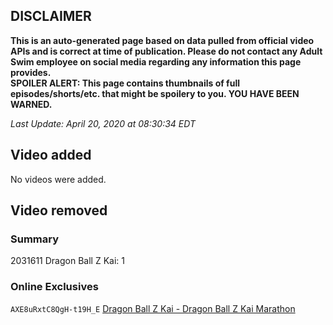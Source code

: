 ## DISCLAIMER
**This is an auto-generated page based on data pulled from official video APIs and is correct at time of publication. Please do not contact any Adult Swim employee on social media regarding any information this page provides.**  
**SPOILER ALERT: This page contains thumbnails of full episodes/shorts/etc. that might be spoilery to you. YOU HAVE BEEN WARNED.**  

_Last Update: April 20, 2020 at 08:30:34 EDT_
## Video added
No videos were added.  
## Video removed
### Summary
2031611 Dragon Ball Z Kai: 1  
### Online Exclusives
`AXE8uRxtC8QgH-t19H_E` [Dragon Ball Z Kai - Dragon Ball Z Kai Marathon](https://www.adultswim.com/videos/dragon-ball-z-kai/dragon-ball-z-kai-marathon)  
